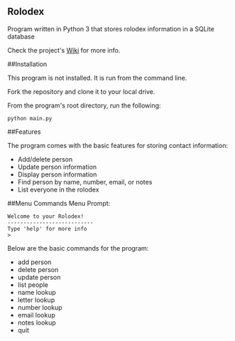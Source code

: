 ## Rolodex
Program written in Python 3 that stores rolodex information in a SQLite database

Check the project's [Wiki](https://github.com/Kwistech/Rolodex/wiki) for more info.

##Installation

This program is not installed. It is run from the command line.

Fork the repository and clone it to your local drive.

From the program's root directory, run the following:

`python main.py`

##Features

The program comes with the basic features for storing contact information:

+ Add/delete person
+ Update person information
+ Display person information
+ Find person by name, number, email, or notes
+ List everyone in the rolodex

##Menu Commands
Menu Prompt:
```
Welcome to your Rolodex!
---------------------------
Type 'help' for more info
> 
```

Below are the basic commands for the program:

+ add person
+ delete person
+ update person
+ list people
+ name lookup
+ letter lookup
+ number lookup
+ email lookup
+ notes lookup
+ quit
